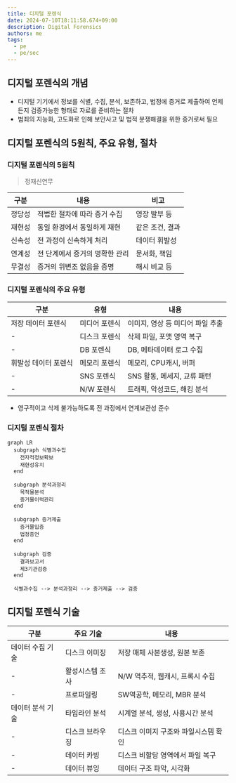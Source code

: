 ```yaml
---
title: 디지털 포렌식
date: 2024-07-10T18:11:58.674+09:00
description: Digital Forensics
authors: me
tags:
  - pe
  - pe/sec 
---
```


## 디지털 포렌식의 개념

- 디지털 기기에서 정보를 식별, 수집, 분석, 보존하고, 법정에 증거로 제출하여 언제든지 검증가능한 형태로 자료를 준비하는 절차
- 범죄의 지능화, 고도화로 인해 보안사고 및 법적 분쟁해결을 위한 증거로써 필요

## 디지털 포렌식의 5원칙, 주요 유형, 절차

### 디지털 포렌식의 5원칙

> 정재신연무

| 구분 | 내용 | 비고 |
| --- | --- | --- |
| 정당성 | 적법한 절차에 따라 증거 수집 | 영장 발부 등 |
| 재현성 | 동일 환경에서 동일하게 재현 | 같은 조건, 결과 |
| 신속성 | 전 과정이 신속하게 처리 | 데이터 휘발성 |
| 연계성 | 전 단계에서 증거의 명확한 관리 | 문서화, 책임 |
| 무결성 | 증거의 위변조 없음을 증명 | 해시 비교 등 |

### 디지털 포렌식의 주요 유형

| 구분 | 유형 | 내용 |
| --- | --- | --- |
| 저장 데이터 포렌식 | 미디어 포렌식 | 이미지, 영상 등 미디어 파일 추출 |
| - | 디스크 포렌식 | 삭제 파일, 포맷 영역 복구 |
| - | DB 포렌식 | DB, 메타데이터 로그 수집 |
| 휘발성 데이터 포렌식 | 메모리 포렌식 | 메모리, CPU캐시, 버퍼 |
| - | SNS 포렌식 | SNS 활동, 메세지, 교류 패턴 |
| - | N/W 포렌식 | 트래픽, 악성코드, 해킹 분석 |

- 영구적이고 삭제 불가능하도록 전 과정에서 연계보관성 준수

### 디지털 포렌식 절차

```mermaid
graph LR
  subgraph 식별과수집
    전자적정보확보
    재현성유지
  end

  subgraph 분석과정리
    목적물분석
    증거물이력관리
  end

  subgraph 증거제출
    증거물입증
    법정증언
  end

  subgraph 검증
    결과보고서
    제3기관검증
  end

  식별과수집 --> 분석과정리 --> 증거제출 --> 검증
```

## 디지털 포렌식 기술

| 구분 | 주요 기술 | 내용 |
| --- | --- | --- |
| 데이터 수집 기술 | 디스크 이미징 | 저장 매체 사본생성, 원본 보존 |
| - | 활성시스템 조사 | N/W 역추적, 웹캐시, 프록시 수집 |
| - | 프로파일링 | SW역공학, 메모리, MBR 분석 |
| 데이터 분석 기술 | 타임라인 분석 | 시계열 분석, 생성, 사용시간 분석 |
| - | 디스크 브라우징 | 디스크 이미지 구조와 파일시스템 확인 |
| - | 데이터 카빙 | 디스크 비할당 영역에서 파일 복구 |
| - | 데이터 뷰잉 | 데이터 구조 파악, 시각화 |
